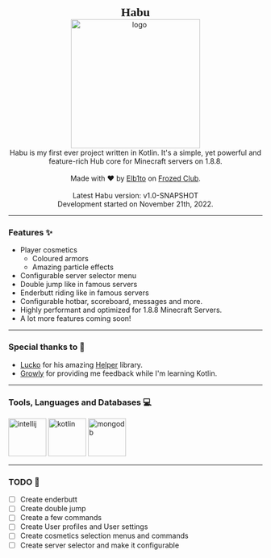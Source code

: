 <p align="center">
    <span style="font-family:Montserrat;font-size: 24px"><b>Habu</b></span>
    <br>
    <img width="256px" height="256px" src="https://frozed.club/assets/img/logo.png" alt="logo">
    <br>
    Habu is my first ever project written in Kotlin.
    It's a simple, yet powerful and feature-rich Hub core for Minecraft servers on 1.8.8.
    <br><br>
    Made with ❤ by <a href="https://github.com/Elb1to">Elb1to</a> on <a href="https://frozed.club">Frozed Club</a>.
    <br><br>
    Latest Habu version: v1.0-SNAPSHOT
    <br>
    Development started on November 21th, 2022.
</p>

---

### Features ✨

* Player cosmetics
    * Coloured armors
    * Amazing particle effects
* Configurable server selector menu
* Double jump like in famous servers
* Enderbutt riding like in famous servers
* Configurable hotbar, scoreboard, messages and more.
* Highly performant and optimized for 1.8.8 Minecraft Servers.
* A lot more features coming soon!

---

### Special thanks to 🎊

* [Lucko](https://github.com/Lucko) for his amazing [Helper](https://github.com/lucko/helper) library.
* [Growly](https://github.com/GrowlyX) for providing me feedback while I'm learning Kotlin.

---

### Tools, Languages and Databases 💻

<p float="center">
    <img src="https://github.com/yurijserrano/Github-Profile-Readme-Logos/blob/master/ides/intellij.svg" width="75"  alt="intellij"/>
    <img src="https://github.com/yurijserrano/Github-Profile-Readme-Logos/blob/master/programming%20languages/kotlin.svg" width="75"  alt="kotlin"/>
    <img src="https://github.com/yurijserrano/Github-Profile-Readme-Logos/blob/master/databases/mongodb.svg" width="75" alt="mongodb"/>
</p>

---

### TODO 📄

- [ ] Create enderbutt
- [ ] Create double jump
- [ ] Create a few commands
- [ ] Create User profiles and User settings
- [ ] Create cosmetics selection menus and commands
- [ ] Create server selector and make it configurable
